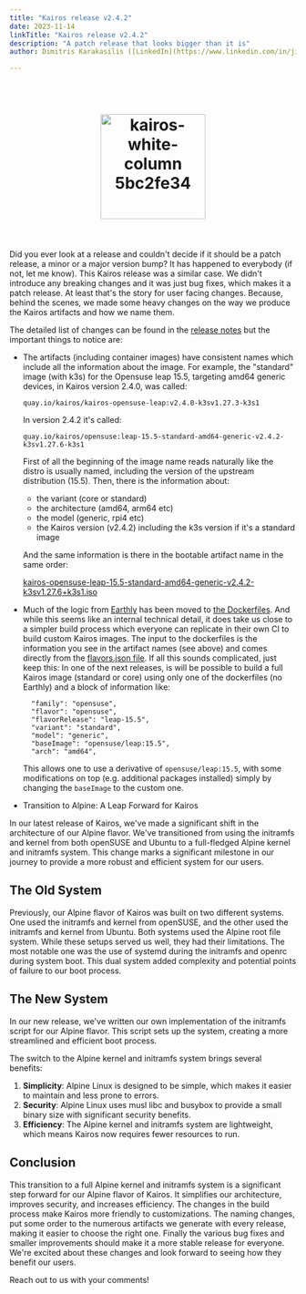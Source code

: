 ```yaml
---
title: "Kairos release v2.4.2"
date: 2023-11-14
linkTitle: "Kairos release v2.4.2"
description: "A patch release that looks bigger than it is"
author: Dimitris Karakasilis ([LinkedIn](https://www.linkedin.com/in/jimmykarily/)) ([GitHub](https://github.com/jimmykarily)), Itxaka Serrano Garcia ([GitHub](https://github.com/Itxaka))

---
```

<h1 align="center">
  <br>
     <img width="184" alt="kairos-white-column 5bc2fe34" src="https://user-images.githubusercontent.com/2420543/215073247-96988fd1-7fcf-4877-a28d-7c5802db43ab.png">
    <br>
<br>
</h1>

Did you ever look at a release and couldn't decide if it should be a patch release, a minor or a major version bump? It has happened to everybody (if not, let me know).
This Kairos release was a similar case. We didn't introduce any breaking changes and it was just bug fixes, which makes it a patch release.  At least that's the story for user facing changes. Because, behind the scenes, we made some heavy changes on the way we produce the Kairos artifacts and how we name them.

The detailed list of changes can be found in the [release notes](https://github.com/kairos-io/kairos/releases/tag/v2.4.2) but the important things to notice are:

- The artifacts (including container images) have consistent names which include all the information about the image. For example, the "standard" image (with k3s)
  for the Opensuse leap 15.5, targeting amd64 generic devices, in Kairos version 2.4.0, was called:

  ```
  quay.io/kairos/kairos-opensuse-leap:v2.4.0-k3sv1.27.3-k3s1
  ```

  In version 2.4.2 it's called:

  ```
  quay.io/kairos/opensuse:leap-15.5-standard-amd64-generic-v2.4.2-k3sv1.27.6-k3s1
  ```

  First of all the beginning of the image name reads naturally like the distro is usually named, including the version of the upstream distribution (15.5). Then, there is the information about:
  - the variant (core or standard)
  - the architecture (amd64, arm64 etc)
  - the model (generic, rpi4 etc)
  - the Kairos version (v2.4.2) including the k3s version if it's a standard image

  And the same information is there in the bootable artifact name in the same order:

  [kairos-opensuse-leap-15.5-standard-amd64-generic-v2.4.2-k3sv1.27.6+k3s1.iso](https://github.com/kairos-io/kairos/releases/download/v2.4.2/kairos-opensuse-leap-15.5-standard-amd64-generic-v2.4.2-k3sv1.27.6+k3s1.iso)

- Much of the logic from [Earthly](https://github.com/kairos-io/kairos/blob/a658a3fa5f294b14377631dedfa0031d3551f2b2/Earthfile#L317) has been moved to [the Dockerfiles](https://github.com/kairos-io/kairos/tree/master/imageshttps://github.com/kairos-io/kairos/tree/master/images). And while this seems like an internal technical detail, it does take us close to a simpler build process which everyone can replicate in their own CI to build custom Kairos images. The input to the dockerfiles is the information you see in the artifact names (see above) and comes directly from the [flavors.json file](https://github.com/kairos-io/kairos/blob/a658a3fa5f294b14377631dedfa0031d3551f2b2/.github/flavors.json#L1). If all this sounds complicated, just keep this:
  In one of the next releases, is will be possible to build a full Kairos image (standard or core) using only one of the dockerfiles (no Earthly) and a block of information like:

  ```
    "family": "opensuse",
    "flavor": "opensuse",
    "flavorRelease": "leap-15.5",
    "variant": "standard",
    "model": "generic",
    "baseImage": "opensuse/leap:15.5",
    "arch": "amd64",
  ```

  This allows one to use a derivative of `opensuse/leap:15.5`, with some modifications on top (e.g. additional packages installed) simply by changing the `baseImage` to the custom one.

- Transition to Alpine: A Leap Forward for Kairos

In our latest release of Kairos, we've made a significant shift in the architecture of our Alpine flavor. We've transitioned from using the initramfs and kernel from both openSUSE and Ubuntu to a full-fledged Alpine kernel and initramfs system. This change marks a significant milestone in our journey to provide a more robust and efficient system for our users.

## The Old System

Previously, our Alpine flavor of Kairos was built on two different systems. One used the initramfs and kernel from openSUSE, and the other used the initramfs and kernel from Ubuntu. Both systems used the Alpine root file system. While these setups served us well, they had their limitations. The most notable one was the use of systemd during the initramfs and openrc during system boot. This dual system added complexity and potential points of failure to our boot process.

## The New System

In our new release, we've written our own implementation of the initramfs script for our Alpine flavor. This script sets up the system, creating a more streamlined and efficient boot process.

The switch to the Alpine kernel and initramfs system brings several benefits:

1. **Simplicity**: Alpine Linux is designed to be simple, which makes it easier to maintain and less prone to errors.
2. **Security**: Alpine Linux uses musl libc and busybox to provide a small binary size with significant security benefits.
3. **Efficiency**: The Alpine kernel and initramfs system are lightweight, which means Kairos now requires fewer resources to run.


## Conclusion

This transition to a full Alpine kernel and initramfs system is a significant step forward for our Alpine flavor of Kairos. It simplifies our architecture, improves security, and increases efficiency.
The changes in the build process make Kairos more friendly to customizations. The naming changes, put some order to the numerous artifacts we generate with every release, making it easier to choose the right one.
Finally the various bug fixes and smaller improvements should make it a more stable release for everyone.
We're excited about these changes and look forward to seeing how they benefit our users.


Reach out to us with your comments!
